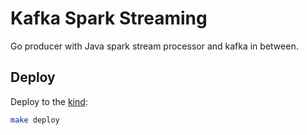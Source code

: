 # Kafka Spark Streaming

Go producer with Java spark stream processor and kafka in between.

## Deploy

Deploy to the [kind](https://kind.sigs.k8s.io/):

```sh
make deploy
```